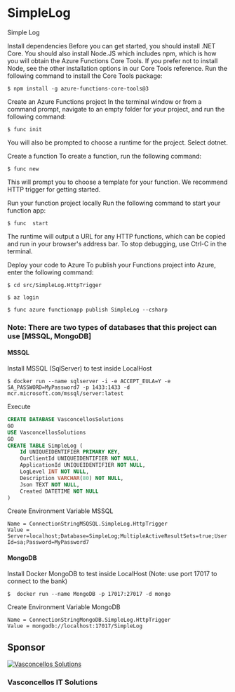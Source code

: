 # SimpleLog
Simple Log

Install dependencies
Before you can get started, you should install .NET Core. You should also install Node.JS which includes npm, which is how you will obtain the Azure Functions Core Tools. If you prefer not to install Node, see the other installation options in our Core Tools reference.
Run the following command to install the Core Tools package:
````
$ npm install -g azure-functions-core-tools@3
````

Create an Azure Functions project
In the terminal window or from a command prompt, navigate to an empty folder for your project, and run the following command:
````
$ func init
````
You will also be prompted to choose a runtime for the project. Select dotnet.


Create a function
To create a function, run the following command:
````
$ func new
````
This will prompt you to choose a template for your function. We recommend HTTP trigger for getting started.


Run your function project locally
Run the following command to start your function app:
````
$ func  start
````
The runtime will output a URL for any HTTP functions, which can be copied and run in your browser's address bar.
To stop debugging, use Ctrl-C in the terminal.


Deploy your code to Azure
To publish your Functions project into Azure, enter the following command:
````
$ cd src/SimpleLog.HttpTrigger
````
````
$ az login
````
````
$ func azure functionapp publish SimpleLog --csharp
````

### Note: There are two types of databases that this project can use [MSSQL, MongoDB]


#### MSSQL
Install MSSQL (SqlServer) to test inside LocalHost
````
$ docker run --name sqlserver -i -e ACCEPT_EULA=Y -e SA_PASSWORD=MyPassword7 -p 1433:1433 -d mcr.microsoft.com/mssql/server:latest
````

Execute
````sql
CREATE DATABASE VasconcellosSolutions
GO
USE VasconcellosSolutions
GO
CREATE TABLE SimpleLog (
	Id UNIQUEIDENTIFIER PRIMARY KEY,
	OurClientId UNIQUEIDENTIFIER NOT NULL,
	ApplicationId UNIQUEIDENTIFIER NOT NULL,
	LogLevel INT NOT NULL,
	Description VARCHAR(80) NOT NULL,
	Json TEXT NOT NULL,
	Created DATETIME NOT NULL
)
````

Create Environment Variable MSSQL
````
Name = ConnectionStringMSQSQL.SimpleLog.HttpTrigger
Value = Server=localhost;Database=SimpleLog;MultipleActiveResultSets=true;User Id=sa;Password=MyPassword7
````

#### MongoDB
Install Docker MongoDB to test inside LocalHost (Note: use port 17017 to connect to the bank)
````
$  docker run --name MongoDB -p 17017:27017 -d mongo
````

Create Environment Variable MongoDB
````
Name = ConnectionStringMongoDB.SimpleLog.HttpTrigger
Value = mongodb://localhost:17017/SimpleLog
````

## Sponsor
[![Vasconcellos Solutions](https://vasconcellos.solutions/assets/open-source/images/company/vasconcellos-solutions-small-icon.jpg)](https://www.vasconcellos.solutions)
### Vasconcellos IT Solutions